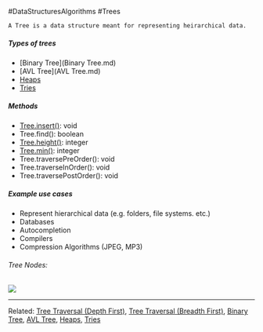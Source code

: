 #DataStructuresAlgorithms #Trees

```ad-summary
A Tree is a data structure meant for representing heirarchical data.
```


##### Types of trees
- [Binary Tree](Binary Tree.md)
- [AVL Tree](AVL Tree.md)
- [Heaps](Heaps.md)
- [Tries](Tries.md)


##### Methods
- [Tree.insert()](Tree.insert().md): void
- Tree.find(): boolean
- [Tree.height()](Tree.height().md): integer
- [Tree.min()](Tree.min().md): integer
- Tree.traversePreOrder(): void
- Tree.traverseInOrder(): void
- Tree.traversePostOrder(): void

##### Example use cases
- Represent hierarchical data (e.g. folders, file systems. etc.)
- Databases
- Autocompletion
- Compilers
- Compression Algorithms (JPEG, MP3)

###### Tree Nodes:
![](Generic_Tree_Example.png)


---
Related: [Tree Traversal (Depth First)](Tree%20Traversal%20(Depth%20First).md), [Tree Traversal (Breadth First)](Tree%20Traversal%20(Breadth%20First).md), [Binary Tree](Binary%20Tree.md), [AVL Tree](AVL%20Tree.md), [Heaps](Heaps), [Tries](Tries)